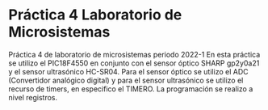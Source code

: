 # Práctica 4 Laboratorio de Microsistemas
Práctica 4 de laboratorio de microsistemas periodo 2022-1 En esta práctica se utilizo el PIC18F4550 en conjunto con el sensor óptico SHARP gp2y0a21 y el sensor ultrasónico HC-SR04.
Para el sensor óptico se utilizo el ADC (Convertidor analógico digital) y para el sensor ultrasónico se utilizo el recurso de timers, en especifico el TIMERO. La programación se realizo a nivel registros.

